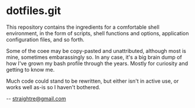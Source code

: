 # dotfiles.git

This repository contains the ingredients for a comfortable shell environment, in the form of scripts, shell functions and options, application configuration files, and so forth.

Some of the coee may be copy-pasted and unattributed, although most is mine, sometimes embarassingly so. In any case, it's a big brain dump of how I've grown my bash profile through the years. Mostly for curiosity and getting to know me.

Much code could stand to be rewritten, but either isn't in active use, or works well as-is so I haven't bothered.

-- 
straightre@gmail.com

